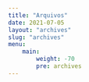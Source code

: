 ```yaml
---
title: "Arquivos"
date: 2021-07-05
layout: "archives"
slug: "archives"
menu:
    main:
        weight: -70
        pre: archives
---
```

